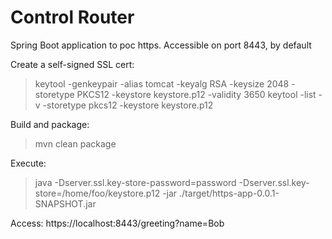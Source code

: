 # Control Router
Spring Boot application to poc https. Accessible on port 8443, by default

Create a self-signed SSL cert:
> keytool -genkeypair -alias tomcat -keyalg RSA -keysize 2048 -storetype PKCS12 -keystore keystore.p12 -validity 3650
> keytool -list -v -storetype pkcs12 -keystore keystore.p12



Build and package:
> mvn clean package


Execute:
> java -Dserver.ssl.key-store-password=password -Dserver.ssl.key-store=/home/foo/keystore.p12 -jar ./target/https-app-0.0.1-SNAPSHOT.jar


Access:
https://localhost:8443/greeting?name=Bob


